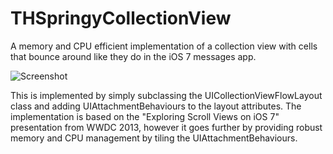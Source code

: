 THSpringyCollectionView
=======================

A memory and CPU efficient implementation of a collection view with cells that bounce around like they do in the iOS 7 messages app.

![Screenshot](https://raw.github.com/tristanhimmelman/THSpringCollectionView/master/master/messages-ios-7-app.jpeg)

This is implemented by simply subclassing the UICollectionViewFlowLayout class and adding UIAttachmentBehaviours to the layout attributes. The implementation is based on the "Exploring Scroll Views on iOS 7" presentation from WWDC 2013, however it goes further by providing robust memory and CPU management by tiling the UIAttachmentBehaviours.
